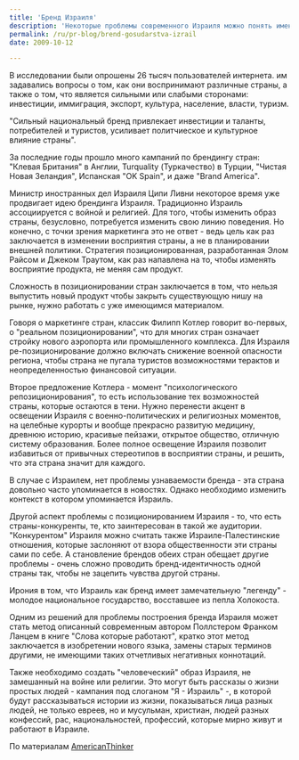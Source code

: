 ```yaml
---
title: 'Бренд Израиля'
description: 'Некоторые проблемы современного Израиля можно понять именно с точки зрения маркетинга. В мире сейчас крайне неоднозначное отношение к этой стране. Для того, чтобы понять, в каком окружении стране приходится жить сейчас, какие ее главные конкуренты?'
permalink: /ru/pr-blog/brend-gosudarstva-izrail
date: 2009-10-12

---
```


В исследовании были опрошены 26 тысяч пользователей интернета. им задавались вопросы  о том, как они воспринимают различные страны, а также о том, что является сильными или слабыми сторонами: инвестиции, иммиграция, экспорт, культура, население, власти, туризм.

 "Сильный национальный бренд привлекает инвестиции и таланты, потребителей и туристов, усиливает политчиеское и культурное влияние страны".

За последние годы прошло много кампаний по брендингу стран: "Клевая Британия" в Англии, Turquality (Туркачество) в Турции, "Чистая Новая Зеландия", Испанская "OK Spain", и даже "Brand America".

Министр иностранных дел Израиля Ципи Ливни некоторое время уже продвигает идею брендинга Израиля. Традиционно Израиль ассоциируется с войной и религией. Для того, чтобы изменить образ страны, безусловно, потребуется  изменить свою линию поведения. Но конечно, с точки зрения маркетинга это не ответ - ведь цель как раз заключается в изменении восприятия страны, а не в планировании внешней политики. Стратегия позиционированная, разработанная Элом Райсом и Джеком Траутом, как раз напавлена на то, чтобы изменять восприятие продукта, не меняя сам продукт.

Сложность в позиционировании стран заключается в том, что нельзя выпустить новый продукт чтобы закрыть существующую нишу на рынке, нужно работать с уже имеющимся материалом.

Говоря о маркетинге стран, классик Филипп Котлер говорит во-первых, о "реальном позиционировании", что для многих стран означает стройку нового аэропорта или промышленного комплекса. Для Израиля ре-позиционирование должно включать снижение военной опасности региона, чтобы страна не пугала туристов возможностями терактов и неопределенностью финансовой ситуации.

Второе предложение Котлера - момент "психологического репозиционирования", то есть использование тех возможностей страны, которые остаются в тени. Нужно перенести акцент в освещении Израиля с военно-политических и религиозных моментов, на целебные курорты и вообще прекрасно развитую медицину, древнюю историю, красивые пейзажи, открытое общество, отличную систему образования. Более полное освещение Израиля позволит избавиться от привычных стереотипов в восприятии страны, и решить, что эта страна значит для каждого.

В случае с Израилем, нет проблемы узнаваемости бренда - эта страна довольно часто упоминается в новостях. Однако необходимо изменить контекст  в  котором упоминается Израиль.

Другой аспект проблемы с позиционированием Израиля - то, что есть страны-конкуренты, те, кто заинтересован в такой же аудитории. "Конкурентом" Израиля можно считать также Израиле-Палестинские отношения, которые заслоняют от взора общественности эти страны сами по себе. А становление брендов обеих стран обещает другие проблемы - очень сложно проводить бренд-идентичность одной страны так, чтобы не зацепить чувства другой страны.

Ирония в том, что Израиль как бренд имеет замечательную "легенду" - молодое национальное государство, восставшее из пепла Холокоста.

Одним из решений для проблемы построения бренда Израиля может стать метод описанный современным автором Поллстером Франком Ланцем в книге "Слова которые работают", кратко этот метод заключается в изобретении нового языка, замены старых терминов другими, не имеющими таких отчетливых негативных коннотаций.

Также необходимо создать "человеческий" образ Израиля, не замешанный на войне или религии. Это могут быть рассказы о жизни простых людей - кампания под слоганом "Я - Израиль" -, в которой будут рассказываться истории из жизни, показываться лица разных людей, не только евреев, но и мусульман, христиан, людей разных конфессий, рас, национальностей, профессий, которые мирно живут и работают в Израиле.

По материалам <a href="https://www.americanthinker.com/2007/02/the_brand_image_of_nations_isr.html">AmericanThinker</a>

